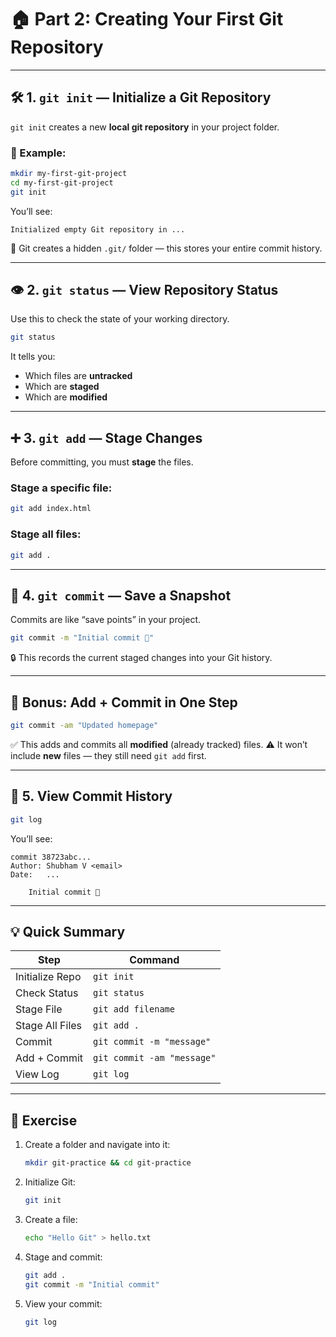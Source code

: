# 🏠 Part 2: Creating Your First Git Repository

---

## 🛠️ 1. `git init` — Initialize a Git Repository

`git init` creates a new **local git repository** in your project folder.

### 🔹 Example:

```bash
mkdir my-first-git-project
cd my-first-git-project
git init
```

You’ll see:

```
Initialized empty Git repository in ...
```

📁 Git creates a hidden `.git/` folder — this stores your entire commit history.

---

## 👁️ 2. `git status` — View Repository Status

Use this to check the state of your working directory.

```bash
git status
```

It tells you:

* Which files are **untracked**
* Which are **staged**
* Which are **modified**

---

## ➕ 3. `git add` — Stage Changes

Before committing, you must **stage** the files.

### Stage a specific file:

```bash
git add index.html
```

### Stage all files:

```bash
git add .
```

---

## 📸 4. `git commit` — Save a Snapshot

Commits are like “save points” in your project.

```bash
git commit -m "Initial commit 🚀"
```

🔒 This records the current staged changes into your Git history.

---

## 🔁 Bonus: Add + Commit in One Step

```bash
git commit -am "Updated homepage"
```

✅ This adds and commits all **modified** (already tracked) files.
⚠️ It won’t include **new** files — they still need `git add` first.

---

## 🧪 5. View Commit History

```bash
git log
```

You’ll see:

```
commit 38723abc...
Author: Shubham V <email>
Date:   ...

    Initial commit 🚀
```

---

## 💡 Quick Summary

| Step            | Command                    |
| --------------- | -------------------------- |
| Initialize Repo | `git init`                 |
| Check Status    | `git status`               |
| Stage File      | `git add filename`         |
| Stage All Files | `git add .`                |
| Commit          | `git commit -m "message"`  |
| Add + Commit    | `git commit -am "message"` |
| View Log        | `git log`                  |

---

## 🧪 Exercise

1. Create a folder and navigate into it:

   ```bash
   mkdir git-practice && cd git-practice
   ```

2. Initialize Git:

   ```bash
   git init
   ```

3. Create a file:

   ```bash
   echo "Hello Git" > hello.txt
   ```

4. Stage and commit:

   ```bash
   git add .
   git commit -m "Initial commit"
   ```

5. View your commit:

   ```bash
   git log
   ```
